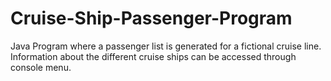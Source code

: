 # Cruise-Ship-Passenger-Program
Java Program where a passenger list is generated for a fictional cruise line. Information about the different cruise ships can be accessed through console menu.
